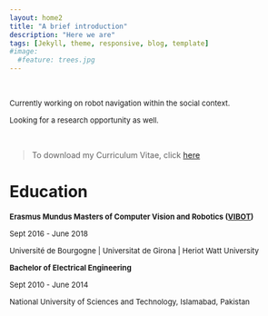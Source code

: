 ```yaml
---
layout: home2
title: "A brief introduction" 
description: "Here we are"
tags: [Jekyll, theme, responsive, blog, template]
#image:
  #feature: trees.jpg
---
```


<br />
<p><font size="2">Currently working on robot navigation within the social context.
  
Looking for a research opportunity as well. </font></p>
<br />

  <blockquote>
  <p>To download my Curriculum Vitae, click <a href="https://heriotwatt-my.sharepoint.com/:b:/g/personal/ok19_hw_ac_uk/EWJKt-RNpl9MmO4zUWuQh44BL0YA509_t6Bqxua8DAj3zw?e=5L9Z7j">here</a > </p>    
</blockquote>

<h1>Education</h1>
<p><b><font size="2.5">Erasmus Mundus Masters of Computer Vision and Robotics (<a href="https://www.vibot.org/" target="_blank">VIBOT</a>)</font></b></p>
<p><font size="2">Sept 2016 - June 2018</font></p>
<p><font size="2">Université de Bourgogne | Universitat de Girona | Heriot Watt University</font></p>  
<p></p>  
<p><font size="2.5"><b>Bachelor of Electrical Engineering</b></font></p>
<p><font size="2">Sept 2010 - June 2014</font></p>
<p><font size="2">National University of Sciences and Technology, Islamabad, Pakistan</font></p>   
  

